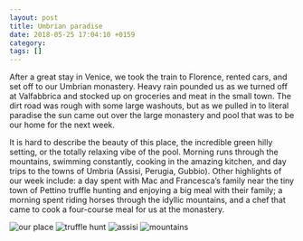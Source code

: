```yaml
---
layout: post
title: Umbrian paradise
date: 2018-05-25 17:04:10 +0159
category: 
tags: []
---
```


After a great stay in Venice, we took the train to Florence, rented cars, and set off to our Umbrian monastery. Heavy rain pounded us as we turned off at Valfabbrica and stocked up on groceries and meat in the small town. The dirt road was rough with some large washouts, but as we pulled in to literal paradise the sun came out over the large monastery and pool that was to be our home for the next week. 

It is hard to describe the beauty of this place, the incredible green hilly setting, or the totally relaxing vibe of the pool. Morning runs through the mountains, swimming constantly, cooking in the amazing kitchen, and day trips to the towns of Umbria (Assisi, Perugia, Gubbio). Other highlights of our week include: a day spent with Mac and Francesca’s family near the tiny town of Pettino truffle hunting and enjoying a big meal with their family; a morning spent riding horses through the idyllic mountains, and a chef that came to cook a four-course meal for us at the monastery. 

![our place](https://c2.staticflickr.com/2/1727/41443993405_d8ac37c190_z.jpg)
![truffle hunt](https://farm2.staticflickr.com/1736/42346209521_6ca21cab1e_z_d.jpg)
![assisi](https://farm2.staticflickr.com/1724/40538940000_59cdefa82d_z_d.jpg)
![mountains](https://farm2.staticflickr.com/1738/41443970675_ce01ebbafa_z_d.jpg)


